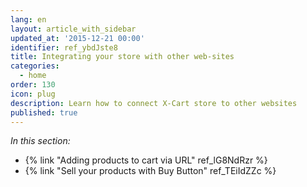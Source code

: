 ```yaml
---
lang: en
layout: article_with_sidebar
updated_at: '2015-12-21 00:00'
identifier: ref_ybdJste8
title: Integrating your store with other web-sites
categories:
  - home
order: 130
icon: plug
description: Learn how to connect X-Cart store to other websites
published: true
---
```



_In this section:_

*   {% link "Adding products to cart via URL" ref_lG8NdRzr %}
*   {% link "Sell your products with Buy Button" ref_TEiIdZZc %}
